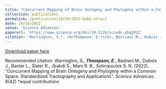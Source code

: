 ```yaml
---
title: "Concurrent Mapping of Brain Ontogeny and Phylogeny within a Common Space: Standardized Tractography and Applications"
collection: publications
permalink: /publication/19/10/2022-baby-xtract
date: 19/10/2022
venue: 'Science Advances'
paperurl: 'https://www.science.org/doi/10.1126/sciadv.abq2022'
citation: 'Warrington, S.*, <b>Thompson, E.*</b>, Bastiani M., Dubois J., Baxter L., Slater R., Jbabdi S., Mars R. B., Sotiropoulos S. N. (2022). &quot;Concurrent Mapping of Brain Ontogeny and Phylogeny within a Common Space: Standardized Tractography and Applications&quot;. <i> Science Advances</i>. 8(42) *equal contributions'
---
```

[Download paper here](https://www.science.org/doi/10.1126/sciadv.abq2022)

Recommended citation: Warrington, S.*, <b>Thompson, E.*</b>, Bastiani M., Dubois J., Baxter L., Slater R., Jbabdi S., Mars R. B., Sotiropoulos S. N. (2022). "Concurrent Mapping of Brain Ontogeny and Phylogeny within a Common Space: Standardized Tractography and Applications". <i> Science Advances</i>. 8(42) *equal contributions